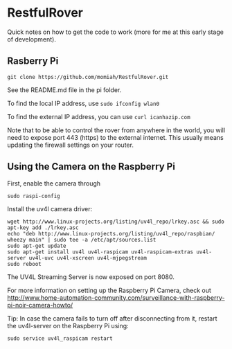 # RestfulRover

Quick notes on how to get the code to work (more for me at this early stage
of development).

## Rasberry Pi

```shell
git clone https://github.com/momiah/RestfulRover.git
```

See the README.md file in the pi folder.

To find the local IP address, use `sudo ifconfig wlan0`

To find the external IP address, you can use `curl icanhazip.com`

Note that to be able to control the rover from anywhere in the world, you
will need to expose port 443 (https) to the external internet. This usually
means updating the firewall settings on your router.

## Using the Camera on the Raspberry Pi

First, enable the camera through

```shell
sudo raspi-config
```

Install the uv4l camera driver:

```shell
wget http://www.linux-projects.org/listing/uv4l_repo/lrkey.asc && sudo apt-key add ./lrkey.asc  
echo "deb http://www.linux-projects.org/listing/uv4l_repo/raspbian/ wheezy main" | sudo tee -a /etc/apt/sources.list  
sudo apt-get update  
sudo apt-get install uv4l uv4l-raspicam uv4l-raspicam-extras uv4l-server uv4l-uvc uv4l-xscreen uv4l-mjpegstream  
sudo reboot
```

The UV4L Streaming Server is now exposed on port 8080.

For more information on setting up the Raspberry Pi Camera, check out
http://www.home-automation-community.com/surveillance-with-raspberry-pi-noir-camera-howto/

Tip: In case the camera fails to turn off after disconnecting from it, restart the
uv4l-server on the Raspberry Pi using:

```shell
sudo service uv4l_raspicam restart
```


